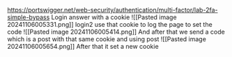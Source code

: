 https://portswigger.net/web-security/authentication/multi-factor/lab-2fa-simple-bypass
Login answer with a cookie
![[Pasted image 20241106005331.png]]
login2 use that cookie to log the page to set the code
![[Pasted image 20241106005414.png]]
And after that we send a code which is a post with that same cookie and using post
![[Pasted image 20241106005654.png]]
After that it set a new cookie